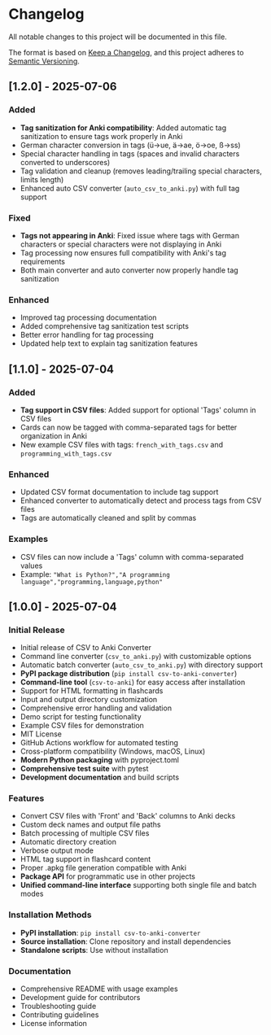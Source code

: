 # Changelog

All notable changes to this project will be documented in this file.

The format is based on [Keep a Changelog](https://keepachangelog.com/en/1.0.0/),
and this project adheres to [Semantic Versioning](https://semver.org/spec/v2.0.0.html).

## [1.2.0] - 2025-07-06

### Added

- **Tag sanitization for Anki compatibility**: Added automatic tag sanitization to ensure tags work properly in Anki
- German character conversion in tags (ü→ue, ä→ae, ö→oe, ß→ss)
- Special character handling in tags (spaces and invalid characters converted to underscores)
- Tag validation and cleanup (removes leading/trailing special characters, limits length)
- Enhanced auto CSV converter (`auto_csv_to_anki.py`) with full tag support

### Fixed

- **Tags not appearing in Anki**: Fixed issue where tags with German characters or special characters were not displaying in Anki
- Tag processing now ensures full compatibility with Anki's tag requirements
- Both main converter and auto converter now properly handle tag sanitization

### Enhanced

- Improved tag processing documentation
- Added comprehensive tag sanitization test scripts
- Better error handling for tag processing
- Updated help text to explain tag sanitization features

## [1.1.0] - 2025-07-04

### Added

- **Tag support in CSV files**: Added support for optional 'Tags' column in CSV files
- Cards can now be tagged with comma-separated tags for better organization in Anki
- New example CSV files with tags: `french_with_tags.csv` and `programming_with_tags.csv`

### Enhanced

- Updated CSV format documentation to include tag support
- Enhanced converter to automatically detect and process tags from CSV files
- Tags are automatically cleaned and split by commas

### Examples

- CSV files can now include a 'Tags' column with comma-separated values
- Example: `"What is Python?","A programming language","programming,language,python"`

## [1.0.0] - 2025-07-04

### Initial Release

- Initial release of CSV to Anki Converter
- Command line converter (`csv_to_anki.py`) with customizable options
- Automatic batch converter (`auto_csv_to_anki.py`) with directory support
- **PyPI package distribution** (`pip install csv-to-anki-converter`)
- **Command-line tool** (`csv-to-anki`) for easy access after installation
- Support for HTML formatting in flashcards
- Input and output directory customization
- Comprehensive error handling and validation
- Demo script for testing functionality
- Example CSV files for demonstration
- MIT License
- GitHub Actions workflow for automated testing
- Cross-platform compatibility (Windows, macOS, Linux)
- **Modern Python packaging** with pyproject.toml
- **Comprehensive test suite** with pytest
- **Development documentation** and build scripts

### Features

- Convert CSV files with 'Front' and 'Back' columns to Anki decks
- Custom deck names and output file paths
- Batch processing of multiple CSV files
- Automatic directory creation
- Verbose output mode
- HTML tag support in flashcard content
- Proper .apkg file generation compatible with Anki
- **Package API** for programmatic use in other projects
- **Unified command-line interface** supporting both single file and batch modes

### Installation Methods

- **PyPI installation**: `pip install csv-to-anki-converter`
- **Source installation**: Clone repository and install dependencies
- **Standalone scripts**: Use without installation

### Documentation

- Comprehensive README with usage examples
- Development guide for contributors
- Troubleshooting guide
- Contributing guidelines
- License information
